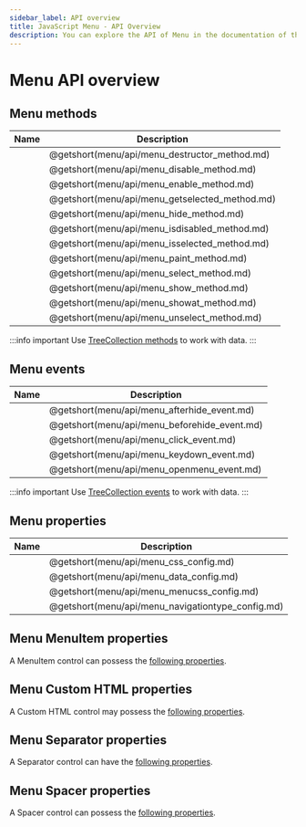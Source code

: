 ```yaml
---
sidebar_label: API overview
title: JavaScript Menu - API Overview 
description: You can explore the API of Menu in the documentation of the DHTMLX JavaScript UI library. Browse developer guides and API reference, try out code examples and live demos, and download a free 30-day evaluation version of DHTMLX Suite.
---
```


# Menu API overview

## Menu methods

| Name                                    | Description                                    |
| --------------------------------------- | ---------------------------------------------- |
| [](menu/api/menu_destructor_method.md)  | @getshort(menu/api/menu_destructor_method.md)  |
| [](menu/api/menu_disable_method.md)     | @getshort(menu/api/menu_disable_method.md)     |
| [](menu/api/menu_enable_method.md)      | @getshort(menu/api/menu_enable_method.md)      |
| [](menu/api/menu_getselected_method.md) | @getshort(menu/api/menu_getselected_method.md) |
| [](menu/api/menu_hide_method.md)        | @getshort(menu/api/menu_hide_method.md)        |
| [](menu/api/menu_isdisabled_method.md)  | @getshort(menu/api/menu_isdisabled_method.md)  |
| [](menu/api/menu_isselected_method.md)  | @getshort(menu/api/menu_isselected_method.md)  |
| [](menu/api/menu_paint_method.md)       | @getshort(menu/api/menu_paint_method.md)       |
| [](menu/api/menu_select_method.md)      | @getshort(menu/api/menu_select_method.md)      |
| [](menu/api/menu_show_method.md)        | @getshort(menu/api/menu_show_method.md)        |
| [](menu/api/menu_showat_method.md)      | @getshort(menu/api/menu_showat_method.md)      |
| [](menu/api/menu_unselect_method.md)    | @getshort(menu/api/menu_unselect_method.md)    |

:::info important
Use [TreeCollection methods](tree_collection.md) to work with data. 
:::

## Menu events

| Name                                    | Description                                    |
| --------------------------------------- | ---------------------------------------------- |
| [](menu/api/menu_afterhide_event.md)    | @getshort(menu/api/menu_afterhide_event.md)    |
| [](menu/api/menu_beforehide_event.md)   | @getshort(menu/api/menu_beforehide_event.md)   |
| [](menu/api/menu_click_event.md)        | @getshort(menu/api/menu_click_event.md)        |
| [](menu/api/menu_keydown_event.md)      | @getshort(menu/api/menu_keydown_event.md)      |
| [](menu/api/menu_openmenu_event.md)     | @getshort(menu/api/menu_openmenu_event.md)     |

:::info important
Use [TreeCollection events](tree_collection.md#events) to work with data. 
:::

## Menu properties

| Name                                       | Description                                       |
| ------------------------------------------ | ------------------------------------------------- |
| [](menu/api/menu_css_config.md)            | @getshort(menu/api/menu_css_config.md)            |
| [](menu/api/menu_data_config.md)           | @getshort(menu/api/menu_data_config.md)           |
| [](menu/api/menu_menucss_config.md)        | @getshort(menu/api/menu_menucss_config.md)        |
| [](menu/api/menu_navigationtype_config.md) | @getshort(menu/api/menu_navigationtype_config.md) |

## Menu MenuItem properties

A MenuItem control can possess the [following properties](menu/api/api_menuitem_properties.md).

## Menu Custom HTML properties

A Custom HTML control may possess the [following properties](menu/api/api_customhtml_properties.md).

## Menu Separator properties

A Separator control can have the [following properties](menu/api/api_separator_properties.md).

## Menu Spacer properties

A Spacer control can possess the [following properties](menu/api/api_spacer_properties.md).
